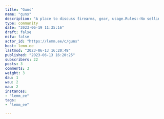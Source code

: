 ```yaml
---
title: "Guns" 
name: "guns"
description: "A place to discuss firearms, gear, usage.Rules:-No selling, buying, or trading-No NSFW content-Be civil (No name calling, insults, shaming) -Keep politics to specified posts"
type: community
date: "2023-06-19 11:35:16"
draft: false
nsfw: false
actor_id: "https://lemm.ee/c/guns"
host: lemm.ee
lastmod: "2023-06-13 16:20:48"
published: "2023-06-13 16:20:25"
subscribers: 22
posts: 3
comments: 3
weight: 3
dau: 1
wau: 2
mau: 2
instances:
- "lemm_ee"
tags: 
- "lemm_ee"

---
```

